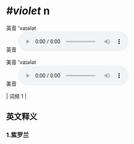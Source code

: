 # ***\#violet*** n
英音 'vaɪələt  
英音
<audio src="./media/violet1.aac" controls="controls"></audio>

美音 'vaɪələt  
美音
<audio src="./media/violet2.aac" controls="controls"></audio>



| 词频 1 |  

英文释义
---
### 1.**紫罗兰**  


